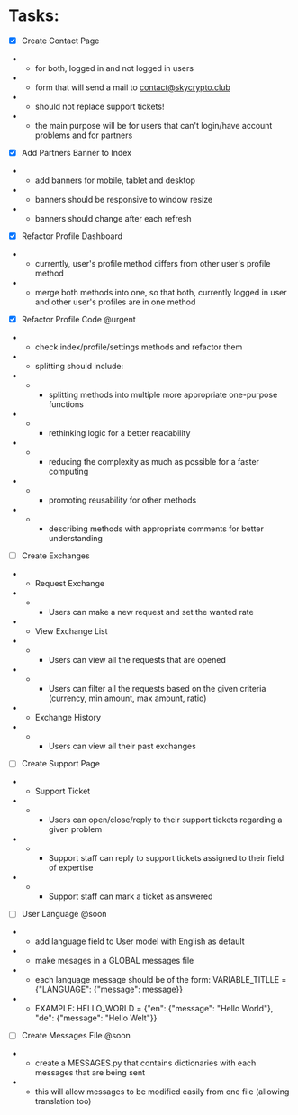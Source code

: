 # Tasks:
- [x] Create Contact Page
- - for both, logged in and not logged in users
- - form that will send a mail to contact@skycrypto.club
- - should not replace support tickets!
- - the main purpose will be for users that can't login/have account problems and for partners

- [x] Add Partners Banner to Index
- - add banners for mobile, tablet and desktop
- - banners should be responsive to window resize
- - banners should change after each refresh

- [x] Refactor Profile Dashboard
- - currently, user's profile method differs from other user's profile method
- - merge both methods into one, so that both, currently logged in user and other user's profiles are in one method

- [x] Refactor Profile Code @urgent
- - check index/profile/settings methods and refactor them
- - splitting should include:
- - - splitting methods into multiple more appropriate one-purpose functions
- - - rethinking logic for a better readability
- - - reducing the complexity as much as possible for a faster computing
- - - promoting reusability for other methods
- - - describing methods with appropriate comments for better understanding

- [ ] Create Exchanges
- - Request Exchange
- - - Users can make a new request and set the wanted rate
- - View Exchange List
- - - Users can view all the requests that are opened
- - - Users can filter all the requests based on the given criteria (currency, min amount, max amount, ratio)
- - Exchange History
- - - Users can view all their past exchanges

- [ ] Create Support Page
- - Support Ticket
- - - Users can open/close/reply to their support tickets regarding a given problem
- - - Support staff can reply to support tickets assigned to their field of expertise
- - - Support staff can mark a ticket as answered

- [ ] User Language @soon
- - add language field to User model with English as default
- - make mesages in a GLOBAL messages file
- - each language message should be of the form: VARIABLE_TITLLE = {"LANGUAGE": {"message": message}}
- - EXAMPLE: HELLO_WORLD = {"en": {"message": "Hello World"}, "de": {"message": "Hello Welt"}}

- [ ] Create Messages File @soon
- - create a MESSAGES.py that contains dictionaries with each messages that are being sent
- - this will allow messages to be modified easily from one file (allowing translation too)